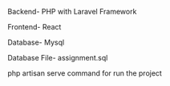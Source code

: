 Backend- PHP with Laravel Framework    

Frontend- React

Database- Mysql


Database File- assignment.sql

php artisan serve command for run the project
